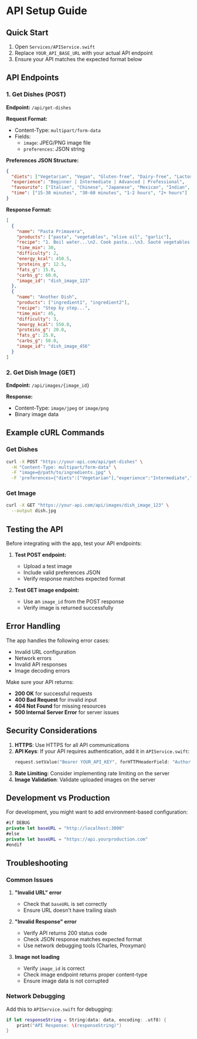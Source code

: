 # API Setup Guide

## Quick Start

1. Open `Services/APIService.swift`
2. Replace `YOUR_API_BASE_URL` with your actual API endpoint
3. Ensure your API matches the expected format below

## API Endpoints

### 1. Get Dishes (POST)

**Endpoint:** `/api/get-dishes`

**Request Format:**
- Content-Type: `multipart/form-data`
- Fields:
  - `image`: JPEG/PNG image file
  - `preferences`: JSON string

**Preferences JSON Structure:**
```json
{
  "diets": ["Vegetarian", "Vegan", "Gluten-free", "Dairy-free", "Lactose-free", "Keto", "Low-carb", "None"],
  "experience": "Beginner | Intermediate | Advanced | Professional",
  "favourite": ["Italian", "Chinese", "Japanese", "Mexican", "Indian", "French", "Mediterranean", "American", "Thai"],
  "time": ["15-30 minutes", "30-60 minutes", "1-2 hours", "2+ hours"]
}
```

**Response Format:**
```json
[
  {
    "name": "Pasta Primavera",
    "products": ["pasta", "vegetables", "olive oil", "garlic"],
    "recipe": "1. Boil water...\n2. Cook pasta...\n3. Sauté vegetables...",
    "time_min": 30,
    "difficulty": 2,
    "energy_kcal": 450.5,
    "proteins_g": 12.5,
    "fats_g": 15.0,
    "carbs_g": 60.0,
    "image_id": "dish_image_123"
  },
  {
    "name": "Another Dish",
    "products": ["ingredient1", "ingredient2"],
    "recipe": "Step by step...",
    "time_min": 45,
    "difficulty": 3,
    "energy_kcal": 550.0,
    "proteins_g": 20.0,
    "fats_g": 25.0,
    "carbs_g": 50.0,
    "image_id": "dish_image_456"
  }
]
```

### 2. Get Dish Image (GET)

**Endpoint:** `/api/images/{image_id}`

**Response:**
- Content-Type: `image/jpeg` or `image/png`
- Binary image data

## Example cURL Commands

### Get Dishes
```bash
curl -X POST "https://your-api.com/api/get-dishes" \
  -H "Content-Type: multipart/form-data" \
  -F "image=@/path/to/ingredients.jpg" \
  -F 'preferences={"diets":["Vegetarian"],"experience":"Intermediate","favourite":["Italian"],"time":["30-60 minutes"]}'
```

### Get Image
```bash
curl -X GET "https://your-api.com/api/images/dish_image_123" \
  --output dish.jpg
```

## Testing the API

Before integrating with the app, test your API endpoints:

1. **Test POST endpoint:**
   - Upload a test image
   - Include valid preferences JSON
   - Verify response matches expected format

2. **Test GET image endpoint:**
   - Use an `image_id` from the POST response
   - Verify image is returned successfully

## Error Handling

The app handles the following error cases:
- Invalid URL configuration
- Network errors
- Invalid API responses
- Image decoding errors

Make sure your API returns:
- **200 OK** for successful requests
- **400 Bad Request** for invalid input
- **404 Not Found** for missing resources
- **500 Internal Server Error** for server issues

## Security Considerations

1. **HTTPS**: Use HTTPS for all API communications
2. **API Keys**: If your API requires authentication, add it in `APIService.swift`:
   ```swift
   request.setValue("Bearer YOUR_API_KEY", forHTTPHeaderField: "Authorization")
   ```
3. **Rate Limiting**: Consider implementing rate limiting on the server
4. **Image Validation**: Validate uploaded images on the server

## Development vs Production

For development, you might want to add environment-based configuration:

```swift
#if DEBUG
private let baseURL = "http://localhost:3000"
#else
private let baseURL = "https://api.yourproduction.com"
#endif
```

## Troubleshooting

### Common Issues

1. **"Invalid URL" error**
   - Check that `baseURL` is set correctly
   - Ensure URL doesn't have trailing slash

2. **"Invalid Response" error**
   - Verify API returns 200 status code
   - Check JSON response matches expected format
   - Use network debugging tools (Charles, Proxyman)

3. **Image not loading**
   - Verify `image_id` is correct
   - Check image endpoint returns proper content-type
   - Ensure image data is not corrupted

### Network Debugging

Add this to `APIService.swift` for debugging:
```swift
if let responseString = String(data: data, encoding: .utf8) {
    print("API Response: \(responseString)")
}
```

